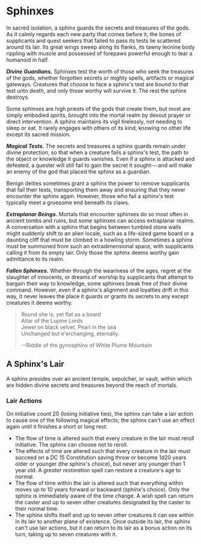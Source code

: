# Sphinxes

In sacred isolation, a sphinx guards the secrets and treasures of the gods. As it calmly regards each new party that comes before it, the bones of supplicants and quest seekers that failed to pass its tests lie scattered around its lair. Its great wings sweep along its flanks, its tawny leonine body rippling with muscle and possessed of forepaws powerful enough to tear a humanoid in half.

***Divine Guardians.*** Sphinxes test the worth of those who seek the treasures of the gods, whether forgotten secrets or mighty spells, artifacts or magical gateways. Creatures that choose to face a sphinx's test are bound to that test unto death, and only those worthy will survive it. The rest the sphinx destroys.

Some sphinxes are high priests of the gods that create them, but most are simply embodied spirits, brought into the mortal realm by devout prayer or direct intervention. A sphinx maintains its vigil tirelessly, not needing to sleep or eat. It rarely engages with others of its kind, knowing no other life except its sacred mission.

***Magical Tests.*** The secrets and treasures a sphinx guards remain under divine protection, so that when a creature fails a sphinx's test, the path to the object or knowledge it guards vanishes. Even if a sphinx is attacked and defeated, a quester will still fail to gain the secret it sought---and will make an enemy of the god that placed the sphinx as a guardian.

Benign deities sometimes grant a sphinx the power to remove supplicants that fail their tests, transporting them away and ensuring that they never encounter the sphinx again. However, those who fail a sphinx's test typically meet a gruesome end beneath its claws.

***Extraplanar Beings.*** Mortals that encounter sphinxes do so most often in ancient tombs and ruins, but some sphinxes can access extraplanar realms. A conversation with a sphinx that begins between tumbled stone walls might suddenly shift to an alien locale, such as a life-sized game board or a daunting cliff that must be climbed in a howling storm. Sometimes a sphinx must be summoned from such an extradimensional space, with supplicants calling it from its empty lair. Only those the sphinx deems worthy gain admittance to its realm.

***Fallen Sphinxes.*** Whether through the weariness of the ages, regret at the slaughter of innocents, or dreams of worship by supplicants that attempt to bargain their way to knowledge, some sphinxes break free of their divine command. However, even if a sphinx's alignment and loyalties drift in this way, it never leaves the place it guards or grants its secrets to any except creatures it deems worthy.

> Round she is, yet flat as a board  
> Altar of the Lupine Lords  
> Jewel on black velvet, Pearl in the sea  
> Unchanged but e'erchanging, eternally.
>
> --Riddle of the gynosphinx of White Plume Mountain

## A Sphinx's Lair

A sphinx presides over an ancient temple, sepulcher, or vault, within which are hidden divine secrets and treasures beyond the reach of mortals.

### Lair Actions

On initiative count 20 (losing initiative ties), the sphinx can take a lair action to cause one of the following magical effects; the sphinx can't use an effect again until it finishes a short or long rest:

* The flow of time is altered such that every creature in the lair must reroll initiative. The sphinx can choose not to reroll.
* The effects of time are altered such that every creature in the lair must succeed on a DC 15 Constitution saving throw or become 1d20 years older or younger (the sphinx's choice), but never any younger than 1 year old. A *greater restoration* spell can restore a creature's age to normal.
* The flow of time within the lair is altered such that everything within moves up to 10 years forward or backward (sphinx's choice). Only the sphinx is immediately aware of the time change. A *wish* spell can return the caster and up to seven other creatures designated by the caster to their normal time.
* The sphinx shifts itself and up to seven other creatures it can see within in its lair to another plane of existence. Once outside its lair, the sphinx can't use lair actions, but it can return to its lair as a bonus action on its turn, taking up to seven creatures with it.
